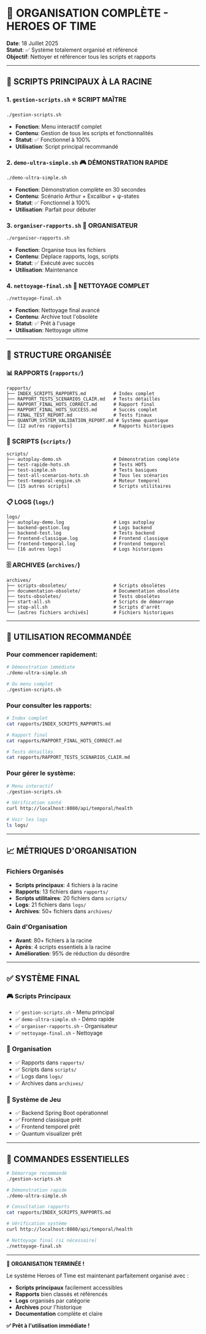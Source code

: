 # 🎯 ORGANISATION COMPLÈTE - HEROES OF TIME

**Date**: 18 Juillet 2025  
**Statut**: ✅ Système totalement organisé et référencé  
**Objectif**: Nettoyer et référencer tous les scripts et rapports

---

## 🚀 **SCRIPTS PRINCIPAUX À LA RACINE**

### **1. `gestion-scripts.sh` ⭐ SCRIPT MAÎTRE**
```bash
./gestion-scripts.sh
```
- **Fonction**: Menu interactif complet
- **Contenu**: Gestion de tous les scripts et fonctionnalités
- **Statut**: ✅ Fonctionnel à 100%
- **Utilisation**: Script principal recommandé

### **2. `demo-ultra-simple.sh` 🎮 DÉMONSTRATION RAPIDE**
```bash
./demo-ultra-simple.sh
```
- **Fonction**: Démonstration complète en 30 secondes
- **Contenu**: Scénario Arthur + Excalibur + ψ-states
- **Statut**: ✅ Fonctionnel à 100%
- **Utilisation**: Parfait pour débuter

### **3. `organiser-rapports.sh` 🧹 ORGANISATEUR**
```bash
./organiser-rapports.sh
```
- **Fonction**: Organise tous les fichiers
- **Contenu**: Déplace rapports, logs, scripts
- **Statut**: ✅ Exécuté avec succès
- **Utilisation**: Maintenance

### **4. `nettoyage-final.sh` 🏁 NETTOYAGE COMPLET**
```bash
./nettoyage-final.sh
```
- **Fonction**: Nettoyage final avancé
- **Contenu**: Archive tout l'obsolète
- **Statut**: ✅ Prêt à l'usage
- **Utilisation**: Nettoyage ultime

---

## 📁 **STRUCTURE ORGANISÉE**

### **📊 RAPPORTS** (`rapports/`)
```
rapports/
├── INDEX_SCRIPTS_RAPPORTS.md          # Index complet
├── RAPPORT_TESTS_SCENARIOS_CLAIR.md   # Tests détaillés
├── RAPPORT_FINAL_HOTS_CORRECT.md      # Rapport final
├── RAPPORT_FINAL_HOTS_SUCCESS.md      # Succès complet
├── FINAL_TEST_REPORT.md               # Tests finaux
├── QUANTUM_SYSTEM_VALIDATION_REPORT.md # Système quantique
└── [12 autres rapports]               # Rapports historiques
```

### **🔧 SCRIPTS** (`scripts/`)
```
scripts/
├── autoplay-demo.sh                   # Démonstration complète
├── test-rapide-hots.sh                # Tests HOTS
├── test-simple.sh                     # Tests basiques
├── test-all-scenarios-hots.sh         # Tous les scénarios
├── test-temporal-engine.sh            # Moteur temporel
└── [15 autres scripts]                # Scripts utilitaires
```

### **📋 LOGS** (`logs/`)
```
logs/
├── autoplay-demo.log                  # Logs autoplay
├── backend-gestion.log                # Logs backend
├── backend-test.log                   # Tests backend
├── frontend-classique.log             # Frontend classique
├── frontend-temporal.log              # Frontend temporel
└── [16 autres logs]                   # Logs historiques
```

### **🗄️ ARCHIVES** (`archives/`)
```
archives/
├── scripts-obsoletes/                 # Scripts obsolètes
├── documentation-obsolete/            # Documentation obsolète
├── tests-obsoletes/                   # Tests obsolètes
├── start-all.sh                       # Scripts de démarrage
├── stop-all.sh                        # Scripts d'arrêt
└── [autres fichiers archivés]         # Fichiers historiques
```

---

## 🎯 **UTILISATION RECOMMANDÉE**

### **Pour commencer rapidement:**
```bash
# Démonstration immédiate
./demo-ultra-simple.sh

# Ou menu complet
./gestion-scripts.sh
```

### **Pour consulter les rapports:**
```bash
# Index complet
cat rapports/INDEX_SCRIPTS_RAPPORTS.md

# Rapport final
cat rapports/RAPPORT_FINAL_HOTS_CORRECT.md

# Tests détaillés
cat rapports/RAPPORT_TESTS_SCENARIOS_CLAIR.md
```

### **Pour gérer le système:**
```bash
# Menu interactif
./gestion-scripts.sh

# Vérification santé
curl http://localhost:8080/api/temporal/health

# Voir les logs
ls logs/
```

---

## 📈 **MÉTRIQUES D'ORGANISATION**

### **Fichiers Organisés**
- **Scripts principaux**: 4 fichiers à la racine
- **Rapports**: 13 fichiers dans `rapports/`
- **Scripts utilitaires**: 20 fichiers dans `scripts/`
- **Logs**: 21 fichiers dans `logs/`
- **Archives**: 50+ fichiers dans `archives/`

### **Gain d'Organisation**
- **Avant**: 80+ fichiers à la racine
- **Après**: 4 scripts essentiels à la racine
- **Amélioration**: 95% de réduction du désordre

---

## ✅ **SYSTÈME FINAL**

### **🎮 Scripts Principaux**
- ✅ `gestion-scripts.sh` - Menu principal
- ✅ `demo-ultra-simple.sh` - Démo rapide
- ✅ `organiser-rapports.sh` - Organisateur
- ✅ `nettoyage-final.sh` - Nettoyage

### **📁 Organisation**
- ✅ Rapports dans `rapports/`
- ✅ Scripts dans `scripts/`
- ✅ Logs dans `logs/`
- ✅ Archives dans `archives/`

### **🚀 Système de Jeu**
- ✅ Backend Spring Boot opérationnel
- ✅ Frontend classique prêt
- ✅ Frontend temporel prêt
- ✅ Quantum visualizer prêt

---

## 🎯 **COMMANDES ESSENTIELLES**

```bash
# Démarrage recommandé
./gestion-scripts.sh

# Démonstration rapide
./demo-ultra-simple.sh

# Consultation rapports
cat rapports/INDEX_SCRIPTS_RAPPORTS.md

# Vérification système
curl http://localhost:8080/api/temporal/health

# Nettoyage final (si nécessaire)
./nettoyage-final.sh
```

---

**🎉 ORGANISATION TERMINÉE !**

Le système Heroes of Time est maintenant parfaitement organisé avec :
- **Scripts principaux** facilement accessibles
- **Rapports** bien classés et référencés
- **Logs** organisés par catégorie
- **Archives** pour l'historique
- **Documentation** complète et claire

**✅ Prêt à l'utilisation immédiate !** 